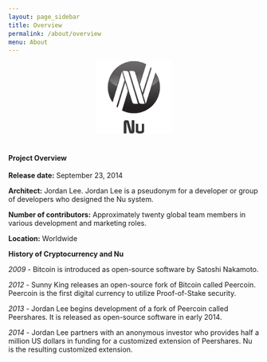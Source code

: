 ```yaml
---
layout: page_sidebar
title: Overview
permalink: /about/overview
menu: About
---
```

<center><img src="/assets/logo-nu-full-150-dark.png" width="150" height="146" alt="logo-nu-full-150-dark.png" /></center>
<br>
<h4>Project Overview</h4>
<p><b>Release date:</b> September 23, 2014</p>
<p><b>Architect:</b> Jordan Lee. Jordan Lee is a pseudonym for a developer or group of developers who designed the Nu system. </p>
<p><b>Number of contributors:</b> Approximately twenty global team members in various development and marketing roles.</p>
<p><b>Location:</b> Worldwide</p>
<p><b>History of Cryptocurrency and Nu</b></p>
<p><i>2009</i> - Bitcoin is introduced as open-source software by Satoshi Nakamoto. </p>
<p><i>2012</i> - Sunny King releases an open-source fork of Bitcoin called Peercoin. Peercoin is the first digital currency to utilize Proof-of-Stake security. </p>
<p><i>2013</i> - Jordan Lee begins development of a fork of Peercoin called Peershares. It is released as open-source software in early 2014.</p>
<p><i>2014</i> - Jordan Lee partners with an anonymous investor who provides half a million US dollars in funding for a customized extension of Peershares. Nu is the resulting customized extension.</p>
